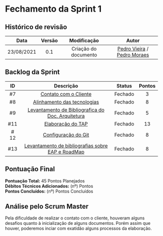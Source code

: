 # Fechamento da Sprint 1

## Histórico de revisão

| **Data** |  **Versão** | **Modificação**  |  **Autor** |
|:-:|:-:|:-:|:-:|
|    23/08/2021   |  0.1 | Criação do documento  | [Pedro Vieira](https://github.com/Pedro-V8) / [Pedro Moraes](https://github.com/PedroMoraes39) |

## Backlog da Sprint 

| **ID** |  **Descrição** | **Status**  |  **Pontos** |
|:-:|:-:|:-:|:-:|
|    #7   |  [Contato com o Cliente](https://github.com/fga-eps-mds/2021-1-hospitalar/issues/7) | Fechado  | 3 |
|    #8   |  [Alinhamento das tecnologias](https://github.com/fga-eps-mds/2021-1-hospitalar/issues/8) | Fechado | 8 |
|    #9   |  [Levantamento de Bibliografica do Doc. Arquitetura](https://github.com/fga-eps-mds/2021-1-hospitalar/issues/9) | Fechado  | 5 |
|    #11 |  [Elaboração do TAP](https://github.com/fga-eps-mds/2021-1-hospitalar/issues/11) | Fechado | 13 |
| # 12 | [Configuração do Git](https://github.com/fga-eps-mds/2021-1-hospitalar/issues/12) | Fechado | 8 |
| #13 | [Levantamento de bibliografias sobre EAP e RoadMap](https://github.com/fga-eps-mds/2021-1-hospitalar/issues/13) | Fechado | 8 |


## Pontuação Final

**Pontuação Total:** 45 Pontos Planejados <br>
**Débitos Técnicos Adicionados:** (nº) Pontos <br>
**Pontos Concluídos:** (nº) Pontos Concluídos <br>


## Análise pelo Scrum Master
Pela dificuldade de realizar o contato com o cliente, houveram alguns desafios quanto à inicialização de alguns documentos. Porém assim que houver, poderemos inciar com exatidão alguns processos da elaboração.